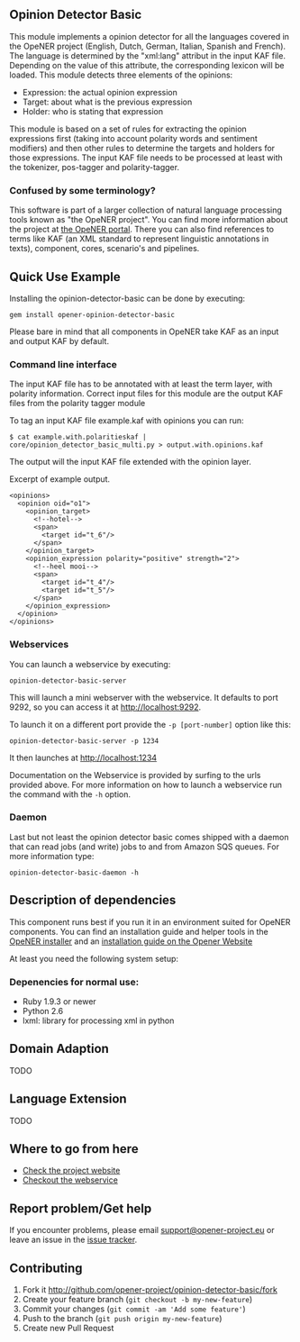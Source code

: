 Opinion Detector Basic
---------------------

This module implements a opinion detector for all the languages covered in the OpeNER project (English, Dutch, German, Italian,
Spanish and French). The language is determined by the "xml:lang" attribut in the input KAF file. Depending on the value of this attribute, the corresponding lexicon will be loaded. This module detects three elements of the opinions:

* Expression: the actual opinion expression
* Target: about what is the previous expression
* Holder: who is stating that expression

This module is based on a set of rules for extracting the opinion expressions first (taking into account polarity words and sentiment modifiers) and then other
rules to determine the targets and holders for those expressions. The input KAF file needs to be processed at least with the tokenizer, pos-tagger and polarity-tagger.

### Confused by some terminology?

This software is part of a larger collection of natural language processing tools known as "the OpeNER project". You can find more information about the project at [the OpeNER portal](http://opener-project.github.io). There you can also find references to terms like KAF (an XML standard to represent linguistic annotations in texts), component, cores, scenario's and pipelines.

Quick Use Example
-----------------

Installing the opinion-detector-basic can be done by executing:

    gem install opener-opinion-detector-basic

Please bare in mind that all components in OpeNER take KAF as an input and output KAF by default.

### Command line interface

The input KAF file has to be annotated with at least the term layer, with polarity information.  Correct input files for this module are the output KAF files from the polarity tagger module

To tag an input KAF file example.kaf with opinions you can run:

    $ cat example.with.polaritieskaf | core/opinion_detector_basic_multi.py > output.with.opinions.kaf

The output will the input KAF file extended with the opinion layer.

Excerpt of example output.

```
<opinions>
  <opinion oid="o1">
    <opinion_target>
      <!--hotel-->
      <span>
        <target id="t_6"/>
      </span>
    </opinion_target>
    <opinion_expression polarity="positive" strength="2">
      <!--heel mooi-->
      <span>
        <target id="t_4"/>
        <target id="t_5"/>
      </span>
    </opinion_expression>
  </opinion>
</opinions>
```

### Webservices

You can launch a webservice by executing:

    opinion-detector-basic-server

This will launch a mini webserver with the webservice. It defaults to port 9292, so you can access it at <http://localhost:9292>.

To launch it on a different port provide the `-p [port-number]` option like this:

    opinion-detector-basic-server -p 1234

It then launches at <http://localhost:1234>

Documentation on the Webservice is provided by surfing to the urls provided above. For more information on how to launch a webservice run the command with the ```-h``` option.

### Daemon

Last but not least the opinion detector basic comes shipped with a daemon that can read jobs (and write) jobs to and from Amazon SQS queues. For more information type:

    opinion-detector-basic-daemon -h


Description of dependencies
---------------------------

This component runs best if you run it in an environment suited for OpeNER components. You can find an installation guide and helper tools in the [OpeNER installer](https://github.com/opener-project/opener-installer) and an [installation guide on the Opener Website](http://opener-project.github.io/getting-started/how-to/local-installation.html)

At least you need the following system setup:

### Depenencies for normal use:

* Ruby 1.9.3 or newer
* Python 2.6
* lxml: library for processing xml in python

Domain Adaption
---------------

  TODO

Language Extension
------------------

  TODO


Where to go from here
---------------------

* [Check the project website](http://opener-project.github.io)
* [Checkout the webservice](http://opener.olery.com/opinion-detector-basic)

Report problem/Get help
-----------------------

If you encounter problems, please email <support@opener-project.eu> or leave an issue in the 
[issue tracker](https://github.com/opener-project/opinion-detector-basic/issues).


Contributing
------------

1. Fork it <http://github.com/opener-project/opinion-detector-basic/fork>
2. Create your feature branch (`git checkout -b my-new-feature`)
3. Commit your changes (`git commit -am 'Add some feature'`)
4. Push to the branch (`git push origin my-new-feature`)
5. Create new Pull Request

